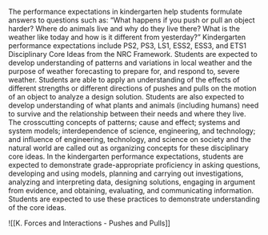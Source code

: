 The performance expectations in kindergarten help students formulate answers to questions such as: “What happens if you push or pull an object harder? Where do animals live and why do they live there? What is the weather like today and how is it different from yesterday?” Kindergarten performance expectations include PS2, PS3, LS1, ESS2, ESS3, and ETS1 Disciplinary Core Ideas from the NRC Framework. Students are expected to develop understanding of patterns and variations in local weather and the purpose of weather forecasting to prepare for, and respond to, severe weather. Students are able to apply an understanding of the effects of different strengths or different directions of pushes and pulls on the motion of an object to analyze a design solution. Students are also expected to develop understanding of what plants and animals (including humans) need to survive and the relationship between their needs and where they live. The crosscutting concepts of patterns; cause and effect; systems and system models; interdependence of science, engineering, and technology; and influence of engineering, technology, and science on society and the natural world are called out as organizing concepts for these disciplinary core ideas. In the kindergarten performance expectations, students are expected to demonstrate grade-appropriate proficiency in asking questions, developing and using models, planning and carrying out investigations, analyzing and interpreting data, designing solutions, engaging in argument from evidence, and obtaining, evaluating, and communicating information. Students are expected to use these practices to demonstrate understanding of the core ideas.

![[K. Forces and Interactions - Pushes and Pulls]]